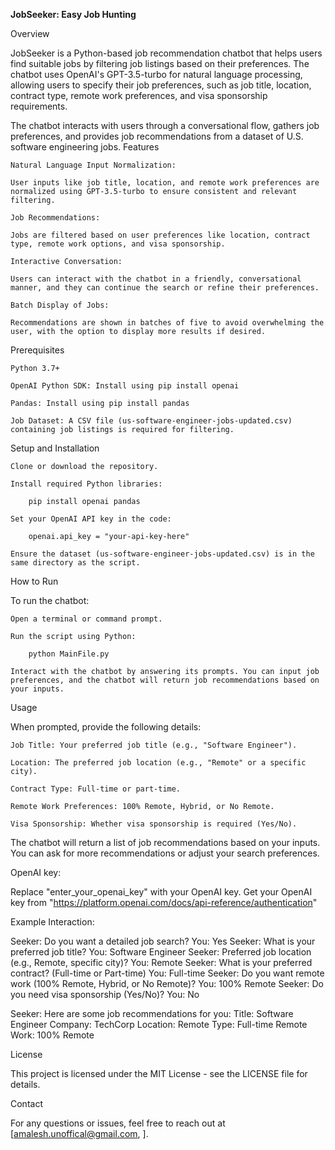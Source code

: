 **JobSeeker: Easy Job Hunting**

Overview

JobSeeker is a Python-based job recommendation chatbot that helps users find suitable jobs by filtering job listings based on their preferences. The chatbot uses OpenAI's GPT-3.5-turbo for natural language processing, allowing users to specify their job preferences, such as job title, location, contract type, remote work preferences, and visa sponsorship requirements.

The chatbot interacts with users through a conversational flow, gathers job preferences, and provides job recommendations from a dataset of U.S. software engineering jobs.
Features

    Natural Language Input Normalization: 
    
    User inputs like job title, location, and remote work preferences are normalized using GPT-3.5-turbo to ensure consistent and relevant filtering.
    
    Job Recommendations: 
    
    Jobs are filtered based on user preferences like location, contract type, remote work options, and visa sponsorship.
    
    Interactive Conversation: 
    
    Users can interact with the chatbot in a friendly, conversational manner, and they can continue the search or refine their preferences.
    
    Batch Display of Jobs: 
    
    Recommendations are shown in batches of five to avoid overwhelming the user, with the option to display more results if desired.

Prerequisites

    Python 3.7+
    
    OpenAI Python SDK: Install using pip install openai
    
    Pandas: Install using pip install pandas
    
    Job Dataset: A CSV file (us-software-engineer-jobs-updated.csv) containing job listings is required for filtering.

Setup and Installation

    Clone or download the repository.
    
    Install required Python libraries:
        
        pip install openai pandas

    Set your OpenAI API key in the code:

        openai.api_key = "your-api-key-here"

    Ensure the dataset (us-software-engineer-jobs-updated.csv) is in the same directory as the script.

How to Run

To run the chatbot:

    Open a terminal or command prompt.
   
    Run the script using Python:

        python MainFile.py

    Interact with the chatbot by answering its prompts. You can input job preferences, and the chatbot will return job recommendations based on your inputs.

Usage

When prompted, provide the following details:

    Job Title: Your preferred job title (e.g., "Software Engineer").

    Location: The preferred job location (e.g., "Remote" or a specific city).
    
    Contract Type: Full-time or part-time.
    
    Remote Work Preferences: 100% Remote, Hybrid, or No Remote.
    
    Visa Sponsorship: Whether visa sponsorship is required (Yes/No).

The chatbot will return a list of job recommendations based on your inputs. You can ask for more recommendations or adjust your search preferences.

OpenAI key:

Replace "enter_your_openai_key" with your OpenAI key. Get your OpenAI key from "https://platform.openai.com/docs/api-reference/authentication"

Example Interaction:

Seeker: Do you want a detailed job search?
You: Yes
Seeker: What is your preferred job title?
You: Software Engineer
Seeker: Preferred job location (e.g., Remote, specific city)?
You: Remote
Seeker: What is your preferred contract? (Full-time or Part-time)
You: Full-time
Seeker: Do you want remote work (100% Remote, Hybrid, or No Remote)?
You: 100% Remote
Seeker: Do you need visa sponsorship (Yes/No)?
You: No

Seeker: Here are some job recommendations for you:
Title: Software Engineer
Company: TechCorp
Location: Remote
Type: Full-time
Remote Work: 100% Remote

License

This project is licensed under the MIT License - see the LICENSE file for details.

Contact

For any questions or issues, feel free to reach out at [amalesh.unoffical@gmail.com, ].
